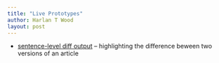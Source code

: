 ```yaml
---
title: "Live Prototypes"
author: Harlan T Wood
layout: post
---
```


*  [sentence-level diff output] – highlighting the difference beween two versions of an article



[sentence-level diff output]: http://snapshot6.wikinodes.org/nodes/compare/63e7fe9c920a182769cba0982c51b28997714aa9..2899685e85f2464e095b48d2c4b96845beb8441b